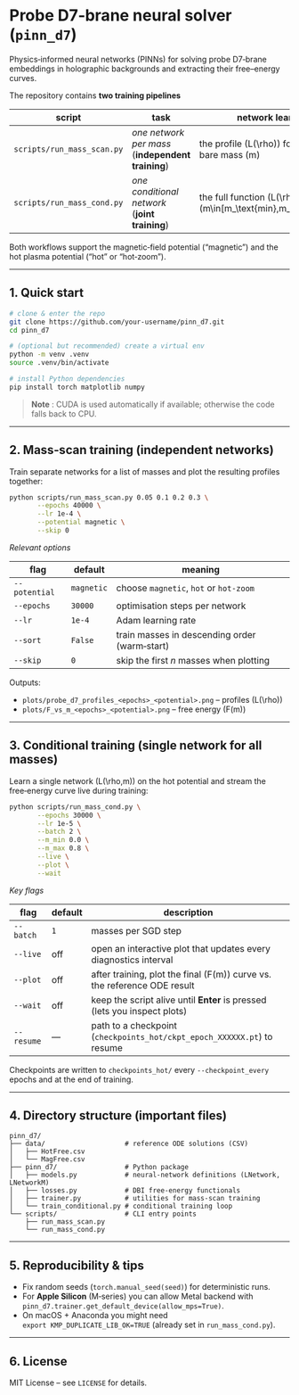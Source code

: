 # Probe D7‑brane neural solver (`pinn_d7`)
Physics‑informed neural networks (PINNs) for solving probe D7‑brane
embeddings in holographic backgrounds and extracting their free–energy
curves.

The repository contains **two training pipelines**

| script | task | network learns |
| ------ | ---- | -------------- |
| `scripts/run_mass_scan.py` | *one network per mass* (**independent training**) | the profile \(L(\rho)\) for a single bare mass \(m\) |
| `scripts/run_mass_cond.py` | *one conditional network* (**joint training**) | the full function \(L(\rho,m)\) for all \(m\in[m_\text{min},m_\text{max}]\) |

Both workflows support the magnetic‑field potential (“magnetic”) and the hot
plasma potential (“hot” or “hot‑zoom”).

---

## 1. Quick start

```bash
# clone & enter the repo
git clone https://github.com/your‑username/pinn_d7.git
cd pinn_d7

# (optional but recommended) create a virtual env
python -m venv .venv
source .venv/bin/activate

# install Python dependencies
pip install torch matplotlib numpy
```

> **Note** : CUDA is used automatically if available; otherwise the code falls
> back to CPU.

---

## 2. Mass‑scan training (independent networks)

Train separate networks for a list of masses and plot the resulting
profiles together:

```bash
python scripts/run_mass_scan.py 0.05 0.1 0.2 0.3 \
       --epochs 40000 \
       --lr 1e-4 \
       --potential magnetic \
       --skip 0
```

*Relevant options*

| flag | default | meaning |
| ---- | ------- | ------- |
| `--potential` | `magnetic` | choose `magnetic`, `hot` or `hot-zoom` |
| `--epochs` | `30000` | optimisation steps per network |
| `--lr` | `1e-4` | Adam learning rate |
| `--sort` | `False` | train masses in descending order (warm‑start) |
| `--skip` | `0` | skip the first *n* masses when plotting |

Outputs:

* `plots/probe_d7_profiles_<epochs>_<potential>.png`  – profiles \(L(\rho)\)
* `plots/F_vs_m_<epochs>_<potential>.png`             – free energy \(F(m)\)

---

## 3. Conditional training (single network for **all** masses)

Learn a single network \(L(\rho,m)\) on the hot potential and stream the
free‑energy curve live during training:

```bash
python scripts/run_mass_cond.py \
       --epochs 30000 \
       --lr 1e-5 \
       --batch 2 \
       --m_min 0.0 \
       --m_max 0.8 \
       --live \
       --plot \
       --wait
```

*Key flags*

| flag | default | description |
| ---- | ------- | ----------- |
| `--batch` | `1` | masses per SGD step |
| `--live`  | off | open an interactive plot that updates every diagnostics interval |
| `--plot`  | off | after training, plot the final \(F(m)\) curve vs. the reference ODE result |
| `--wait`  | off | keep the script alive until **Enter** is pressed (lets you inspect plots) |
| `--resume` | —  | path to a checkpoint (`checkpoints_hot/ckpt_epoch_XXXXXX.pt`) to resume |

Checkpoints are written to `checkpoints_hot/` every `--checkpoint_every`
epochs and at the end of training.

---

## 4. Directory structure (important files)

```
pinn_d7/
├── data/                    # reference ODE solutions (CSV)
│   ├── HotFree.csv
│   └── MagFree.csv
├── pinn_d7/                 # Python package
│   ├── models.py            # neural‑network definitions (LNetwork, LNetworkM)
│   ├── losses.py            # DBI free‑energy functionals
│   ├── trainer.py           # utilities for mass‑scan training
│   └── train_conditional.py # conditional training loop
└── scripts/                 # CLI entry points
    ├── run_mass_scan.py
    └── run_mass_cond.py
```

---

## 5. Reproducibility & tips

* Fix random seeds (`torch.manual_seed(seed)`) for deterministic runs.
* For **Apple Silicon** (M‑series) you can allow Metal backend with
  `pinn_d7.trainer.get_default_device(allow_mps=True)`.
* On macOS + Anaconda you might need  
  `export KMP_DUPLICATE_LIB_OK=TRUE` (already set in `run_mass_cond.py`).

---

## 6. License

MIT License – see `LICENSE` for details.
